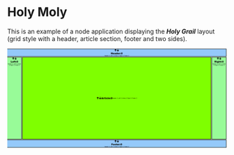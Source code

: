 # Holy Moly

This is an example of a node application displaying the <i><b>Holy Grail</i></b> layout (grid style with a header, article section, footer and two sides).


![image](8080.png)
